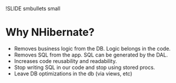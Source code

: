 !SLIDE smbullets small
# Why NHibernate?

* Removes business logic from the DB.  Logic belongs in the code.
* Removes SQL from the app.  SQL can be generated by the DAL.
* Increases code reusability and readability.
* Stop writing SQL in our code and stop using stored procs.
* Leave DB optimizations in the db (via views, etc)
